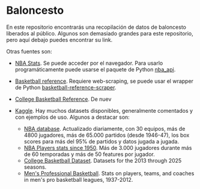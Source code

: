 # Baloncesto
En este repositorio encontrarás una recopilación de datos de baloncesto liberados al público. Algunos son demasiado grandes para este repositorio, pero aquí debajo puedes encontrar su link.

Otras fuentes son:
- [NBA Stats](https://www.nba.com/stats/). Se puede acceder por el navegador. Para usarlo programáticamente puede usarse el paquete de Python [nba_api](https://github.com/swar/nba_api).

- [Basketball reference](https://www.basketball-reference.com/). Requiere web-scraping, se puede usar el wrapper de Python [basketball-reference-scraper](https://pypi.org/project/basketball-reference-scraper/).

- [College Basketball Reference](https://www.sports-reference.com/cbb/). De nuev

- [Kaggle](https://www.kaggle.com/). Hay muchos datasets disponibles, generalmente comentados y con ejemplos de uso. Algunos a destacar son:
    - [NBA database](https://www.kaggle.com/datasets/wyattowalsh/basketball). Actualizado diariamente, con 30 equipos, más de 4800 jugadores, más de 65.000 partidos (desde 1946-47), los box scores para más del 95% de partidos y datos jugada a jugada.
    - [NBA Players stats since 1950](https://www.kaggle.com/datasets/drgilermo/nba-players-stats). Más de 3.000 jugadores durante más de 60 temporadas y más de 50 features por jugador.
    - [College Basketball Dataset](https://www.kaggle.com/datasets/andrewsundberg/college-basketball-dataset). Datasets for the 2013 through 2025 seasons.
    - [Men's Professional Basketball](https://www.kaggle.com/datasets/open-source-sports/mens-professional-basketball). Stats on players, teams, and coaches in men's pro basketball leagues, 1937-2012.




